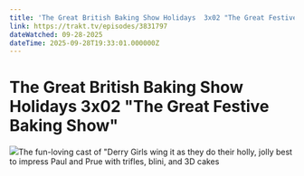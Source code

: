 ```yaml
---
title: 'The Great British Baking Show Holidays  3x02 "The Great Festive Baking Show"' 
link: https://trakt.tv/episodes/3831797
dateWatched: 09-28-2025
dateTime: 2025-09-28T19:33:01.000000Z
---
```

# The Great British Baking Show Holidays  3x02 "The Great Festive Baking Show"

![](https://walter-r2.trakt.tv/images/shows/000/155/088/fanarts/thumb/cc89eeced5.jpg)The fun-loving cast of "Derry Girls wing it as they do their holly, jolly best to impress Paul and Prue with trifles, blini, and 3D cakes